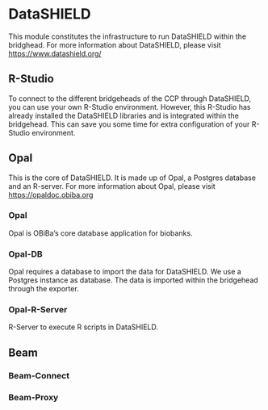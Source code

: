 # DataSHIELD
This module constitutes the infrastructure to run DataSHIELD within the bridghead. 
For more information about DataSHIELD, please visit https://www.datashield.org/

## R-Studio
To connect to the different bridgeheads of the CCP through DataSHIELD, you can use your own R-Studio environment.
However, this R-Studio has already installed the DataSHIELD libraries and is integrated within the bridgehead.
This can save you some time for extra configuration of your R-Studio environment.

## Opal
This is the core of DataSHIELD. It is made up of Opal, a Postgres database and an R-server.
For more information about Opal, please visit https://opaldoc.obiba.org

### Opal
Opal is OBiBa’s core database application for biobanks. 

### Opal-DB
Opal requires a database to import the data for DataSHIELD. We use a Postgres instance as database. 
The data is imported within the bridgehead through the exporter.

### Opal-R-Server
R-Server to execute R scripts in DataSHIELD.

## Beam
### Beam-Connect
### Beam-Proxy
